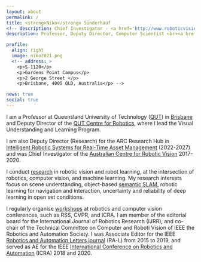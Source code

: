 ```yaml
---
layout: about
permalink: /
title: <strong>Niko</strong> Sünderhauf
<!-- description: Chief Investigator - <a href='http://www.roboticvision.org'>Australian Centre for Robotic Vision</a> <br> Senior Lecturer - <a href='http://www.qut.edu.au'>Queensland University of Technology</a>, Brisbane, Australia -->
description: Professor, Deputy Director, Computer Scientist <br><a href='http://www.qcr.ai'> – creating robots that see and understand the world – </a>

profile:
  align: right
  image: niko2021.png
  <!-- address: >
    <p>S-1120</p>
    <p>Gardens Point Campus</p>
    <p>2 George Street </p>
    <p>Brisbane, 4005 QLD, Australia</p> -->

news: true
social: true
---
```


I am a Professor at Queensland University of Technology ([QUT](http://www.qut.edu.au)) in [Brisbane](http://www.lensaloft.com.au/Interactive_tour/BrisbaneDusk/Brisbane.html) and Deputy Director of the [QUT Centre for Robotics](https://research.qut.edu.au/qcr/), where I lead the Visual Understanding and Learning Program. 

I am also Deputy Director (Research) for the ARC Research Hub in [Intelligent Robotic Systems for Real-Time Asset Management](www.ariamhub.com) (2022-2027) and was Chief Investigator of the [Australian Centre for Robotic Vision](http://www.roboticvision.org) 2017-2020.

I conduct [research](projects) in robotic vision and robot learning, at the intersection of robotics, computer vision, and machine learning. My research interests focus on scene understanding, object-based [semantic SLAM](http://www.semanticslam.ai), robotic learning for navigation and interaction, uncertainty and reliability of deep learning in open set conditions. 

<!-- I furthermore lead a project on [new benchmarking challenges in robotic vision](http://www.roboticvisionchallenge.org). -->

<!-- I am very honoured that my work was recognised through a Google Faculty Research Award (2018) and an Amazon Research Award (2020). -->

I regularly organise [workshops](workshops) at robotics and computer vision conferences, such as RSS, CVPR, and ICRA. I am member of the editorial board for the International Journal of Robotics Research (IJRR), and co-chair of the Technical Committee on Computer and Roboti Vision of IEEE the Robotics and Automation Society.  I was Associate Editor for the IEEE [Robotics and Automation Letters journal](http://www.ieee-ras.org/publications/ra-l) (RA-L) from 2015 to 2019, and served as AE for the IEEE [International Conference on Robotics and Automation](http://www.icra2018.org) (ICRA) 2018 and 2020.
